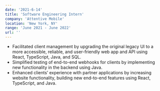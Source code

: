 ```yaml
---
date: '2021-6-14'
title: 'Software Engineering Intern'
company: 'Attentive Mobile'
location: 'New York, NY'
range: 'June 2021 - June 2022'
url: ''
---
```


- Facilitated client management by upgrading the original legacy UI to a more accessible, reliable, and user-friendly web app and API using React, TypeScript, Java, and SQL.
- Simplified testing of end-to-end webhooks for clients by implementing new functionality in the backend using Java.
- Enhanced clients’ experience with partner applications by increasing website functionality, building new end-to-end features using React, TypeScript, and Java.
